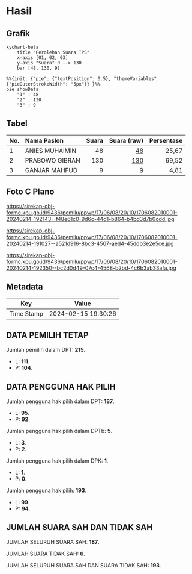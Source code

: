 # Hasil

## Grafik

```mermaid
xychart-beta
    title "Perolehan Suara TPS"
    x-axis [01, 02, 03]
    y-axis "Suara" 0 --> 130
    bar [48, 130, 9]
```

```mermaid
%%{init: {"pie": {"textPosition": 0.5}, "themeVariables": {"pieOuterStrokeWidth": "5px"}} }%%
pie showData
    "1" : 48
    "2" : 130
    "3" : 9
```

## Tabel

| No. | Nama Paslon    | Suara | Suara (raw) | Persentase |
|:--- |:-------------- | -----:| -----------:| ----------:|
| 1   | ANIES MUHAIMIN | 48    | [48][p-1]   | 25,67      |
| 2   | PRABOWO GIBRAN | 130   | [130][p-2]  | 69,52      |
| 3   | GANJAR MAHFUD  | 9     | [9][p-3]    | 4,81       |


[p-1]: https://github.com/gigit-pemilu/pemilu-2024-17-bengkulu/blob/main/pilpres/hitung-suara/sub/17-bengkulu/sub/06-muko-muko/sub/08-teramang-jaya/sub/2010-nelan-indah/sub/001-tps/sub/paslon-1.txt
[p-2]: https://github.com/gigit-pemilu/pemilu-2024-17-bengkulu/blob/main/pilpres/hitung-suara/sub/17-bengkulu/sub/06-muko-muko/sub/08-teramang-jaya/sub/2010-nelan-indah/sub/001-tps/sub/paslon-2.txt
[p-3]: https://github.com/gigit-pemilu/pemilu-2024-17-bengkulu/blob/main/pilpres/hitung-suara/sub/17-bengkulu/sub/06-muko-muko/sub/08-teramang-jaya/sub/2010-nelan-indah/sub/001-tps/sub/paslon-3.txt

## Foto C Plano

https://sirekap-obj-formc.kpu.go.id/9436/pemilu/ppwp/17/06/08/20/10/1706082010001-20240214-192143--f48e61c0-9d6c-44d1-b864-b4bd3d7b0cdd.jpg

https://sirekap-obj-formc.kpu.go.id/9436/pemilu/ppwp/17/06/08/20/10/1706082010001-20240214-191027--a521d916-8bc3-4507-aed4-45ddb3e2e5ce.jpg

https://sirekap-obj-formc.kpu.go.id/9436/pemilu/ppwp/17/06/08/20/10/1706082010001-20240214-192350--bc2d0d49-07c4-4568-b2bd-4c6b3ab33afa.jpg


## Metadata

| Key        | Value               |
| ---------- | ------------------- |
| Time Stamp | 2024-02-15 19:30:26 |


## DATA PEMILIH TETAP

Jumlah pemilih dalam DPT: **215**.
 * L: **111**.
 * P: **104**.

## DATA PENGGUNA HAK PILIH

Jumlah pengguna hak pilih dalam DPT: **187**.
 * L: **95**.
 * P: **92**.

Jumlah pengguna hak pilih dalam DPTb: **5**.
 * L: **3**.
 * P: **2**.

Jumlah pengguna hak pilih dalam DPK: **1**.
 * L: **1**.
 * P: **0**.

Jumlah pengguna hak pilih: **193**.
 * L: **99**.
 * P: **94**.

## JUMLAH SUARA SAH DAN TIDAK SAH

JUMLAH SELURUH SUARA SAH: **187**.

JUMLAH SUARA TIDAK SAH: **6**.

JUMLAH SELURUH SUARA SAH DAN SUARA TIDAK SAH: **193**.


